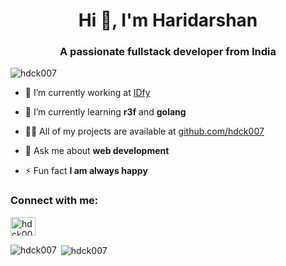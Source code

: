 <h1 align="center">Hi 👋, I'm Haridarshan</h1>
<h3 align="center">A passionate fullstack developer from India</h3>

<p align="left"> <img src="https://komarev.com/ghpvc/?username=hdck007&label=Profile%20views&color=0e75b6&style=flat" alt="hdck007" /> </p>

- 🔭 I’m currently working at [IDfy](https://www.idfy.com/)

- 🌱 I’m currently learning **r3f** and **golang**

- 👨‍💻 All of my projects are available at [github.com/hdck007](github.com/hdck007)

- 💬 Ask me about **web development**

- ⚡ Fun fact **I am always happy**

<h3 align="left">Connect with me:</h3>
<p align="left">
<a href="https://twitter.com/hdck007" target="blank"><img align="center" src="https://raw.githubusercontent.com/rahuldkjain/github-profile-readme-generator/master/src/images/icons/Social/twitter.svg" alt="hdck007" height="30" width="40" /></a>
</p>


<p><img align="left" src="https://github-readme-stats.vercel.app/api/top-langs?username=hdck007&show_icons=true&locale=en&layout=compact" alt="hdck007" /></p>

<p>&nbsp;<img align="center" src="https://github-readme-stats.vercel.app/api?username=hdck007&show_icons=true&locale=en" alt="hdck007" /></p>
